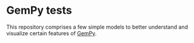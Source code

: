 # GemPy tests
This repository comprises a few simple models to better understand and visualize certain features of [GemPy](https://github.com/cgre-aachen/gempy).
